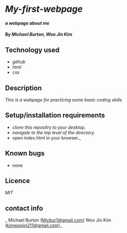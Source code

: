# _My-first-webpage_

#### _a webpage about me_

#### By _**Michael Burton, Woo Jin Kim**_

## Technology used

* _github_
* _html_
* _css_

## Description 

_This is a webpage for practicing some basic coding skills_

## Setup/installation requirements

* _clone this repositry to your desktop._
* _navigate to the top level of the directory._
* open index.html in your browser._

## Known bugs

* none

## Licence

_MIT_

## contact info

_  Michael Burton (Micbur1@gmail.com)   Woo Jin Kim (kimwoojin211@gmail.com)_